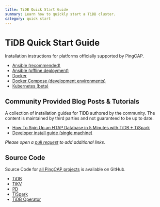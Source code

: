 ```yaml
---
title: TiDB Quick Start Guide
summary: Learn how to quickly start a TiDB cluster.
category: quick start
---
```


# TiDB Quick Start Guide

Installation instructions for platforms officially supported by PingCAP.

- [Ansible (recommended)](op-guide/ansible-deployment.md)
- [Ansible (offline deployment)](op-guide/offline-ansible-deployment.md)
- [Docker](op-guide/docker-deployment.md)
- [Docker Compose (development environments)](op-guide/docker-compose.md)
- [Kubernetes (beta)](op-guide/kubernetes.md)

## Community Provided Blog Posts & Tutorials

A collection of installation guides for TiDB authored by the community. The content is maintained by 
third parties and not guaranteed to be up to date.

- [How To Spin Up an HTAP Database in 5 Minutes with TiDB + TiSpark](https://www.pingcap.com/blog/how_to_spin_up_an_htap_database_in_5_minutes_with_tidb_tispark/)
- [Developer install guide (single machine)](http://www.tocker.ca/this-blog-now-powered-by-wordpress-tidb.html)

_Please open a [pull request](https://github.com/pingcap/docs/edit/master/QUICKSTART.md) to add additional links._

## Source Code

Source Code for [all PingCAP projects](https://github.com/pingcap) is available on GitHub.

- [TiDB](https://github.com/pingcap/tidb)
- [TiKV](https://github.com/tikv/tikv)
- [PD](https://github.com/pingcap/pd)
- [TiSpark](https://github.com/pingcap/tispark)
- [TiDB Operator](https://github.com/pingcap/tidb-operator)
